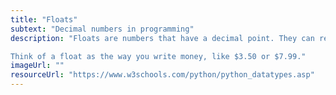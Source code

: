 ```yaml
---
title: "Floats"
subtext: "Decimal numbers in programming"
description: "Floats are numbers that have a decimal point. They can represent fractions and very precise values.

Think of a float as the way you write money, like $3.50 or $7.99."
imageUrl: ""
resourceUrl: "https://www.w3schools.com/python/python_datatypes.asp"
---
```

